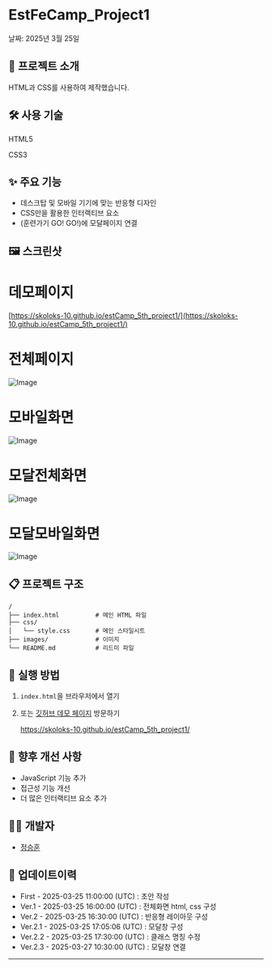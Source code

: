 # EstFeCamp_Project1

날짜: 2025년 3월 25일

## 📝 프로젝트 소개

HTML과 CSS를 사용하여 제작했습니다.

## 🛠️ 사용 기술

HTML5

CSS3

## ✨ 주요 기능

- 데스크탑 및 모바일 기기에 맞는 반응형 디자인
- CSS만을 활용한 인터랙티브 요소
- (훈련가기 GO! GO!)에 모달페이지 연결

## 🖼️ 스크린샷

# 데모페이지

[https://skoloks-10.github.io/estCamp_5th_project1/](https://skoloks-10.github.io/estCamp_5th_project1/)

# 전체페이지

![Image](https://github.com/user-attachments/assets/d4860181-c419-4d2a-b28e-9a4000e63e3a)

# 모바일화면

![Image](https://github.com/user-attachments/assets/3f1564f3-5676-40e4-bee2-e3f90a5d3ec7)

# 모달전체화면

![Image](https://github.com/user-attachments/assets/4ad4e748-1be6-4fc8-b60f-7e22f1fa3957)

# 모달모바일화면

![Image](https://github.com/user-attachments/assets/cc291f57-9e06-4436-a72b-14f6f91415b1)




## 📋 프로젝트 구조

```
/
├── index.html          # 메인 HTML 파일
├── css/
│   └── style.css       # 메인 스타일시트
├── images/             # 이미지
└── README.md           # 리드미 파일

```

## 🚀 실행 방법

1. `index.html`을 브라우저에서 열기
2. 또는 [깃허브 데모 페이지](https://skoloks-10.github.io/estCamp_5th_project1/) 방문하기
    
    https://skoloks-10.github.io/estCamp_5th_project1/
    

## 🔮 향후 개선 사항

- JavaScript 기능 추가
- 접근성 기능 개선
- 더 많은 인터랙티브 요소 추가

## 👨‍💻 개발자

- [정승훈](https://github.com/skoloks-10)

## 📅 업데이트이력

- First - 2025-03-25 11:00:00 (UTC) : 초안 작성
- Ver.1 - 2025-03-25 16:00:00 (UTC) : 전체화면 html, css 구성
- Ver.2 - 2025-03-25 16:30:00 (UTC) : 반응형 레이아웃 구성
- Ver.2.1 - 2025-03-25 17:05:06 (UTC) : 모달창 구성
- Ver.2.2 - 2025-03-25 17:30:00 (UTC) : 클래스 명칭 수정
- Ver.2.3 - 2025-03-27 10:30:00 (UTC) : 모달창 연결
---
